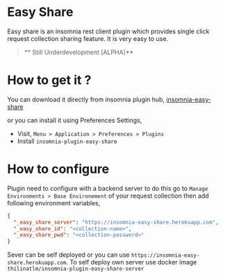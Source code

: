 # Easy Share

Easy share is an insomnia rest client plugin which provides single click request collection sharing feature. It is very
easy to use.

> ** Still Underdevelopment [ALPHA]**

# How to get it ?

You can download it directly from insomnia plugin hub,
[insomnia-easy-share](https://insomnia.rest/plugins/insomnia-plugin-easy-share)

or you can install it using Preferences Settings,

- Visit, `Menu > Application > Preferences > Plugins`
- Install `insomnia-plugin-easy-share`

# How to configure

Plugin need to configure with a backend server to do this go to `Manage Environments > Base Environement` of your
request collection then add following environment variables,

```json
{
  "_easy_share_server": "https://insomnia-easy-share.herokuapp.com",
  "_easy_share_id": "<collection-name>",
  "_easy_share_pwd": "<collection-password>"
}
```

Sever can be self deployed or you can use `https://insomnia-easy-share.herokuapp.com`.
To self deploy own server use docker image `thilinatlm/insomnia-plugin-easy-share-server`
